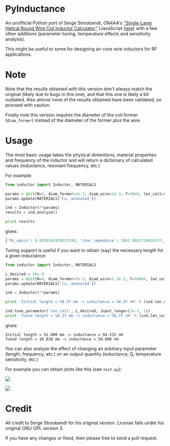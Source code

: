 # PyInductance

An unofficial Python port of Serge Stroobandt, ON4AA's ["Single-Layer Helical Round Wire Coil Inductor Calculator"](http://hamwaves.com/antennas/inductance.html)
(JavaScript [here](http://hamwaves.com/antennas/inductance/inductance.js)) with a few other additions (parameter tuning, temperature effects and sensitivity analysis).

This might be useful to some for designing air-core wire inductors for RF applications.

# Note

Note that the results obtained with this version don't always match the original (likely due to bugs in this one), and that this one is likely a bit outdated. Also almost none of the results obtained have been validated, so proceed with caution. 

Finally note this version requires the diameter of the coil former (`diam_former`) instead of the diameter of the former *plus* the wire.

# Usage

The most basic usage takes the physical dimentions, material properties and frequency of the inductor and will return a dictionary of calculated values (inductance,
resonant frequency, etc.)

For example:

```python
from inductor import Inductor, MATERIALS

params = dict(N=6, diam_former=3e-3, diam_wire=1e-3, f=10e6, len_coil=8e-3)
params.update(MATERIALS['Cu, annealed'])

ind = Inductor(**params)
results = ind.analyze()

print results
```

gives:

```python
{'Rs_equiv': 0.0260142920022588, 'char_impedance': 1062.8882724816337, 'Ls_equiv': 4.18213766576639e-08, 'Rs_eff': 0.03933132499704669, 'Q_eff': 82.14705604747247, 'res_freq': 1088325440.0625987, 'Q_equiv': 101.01042124023245, 'skin_depth': 2.1102261245635593e-05, 'prop_factor': 0.5173362883660613, 'Ls_eff': 5.142220706528976e-08, 'Cp_equiv': 1.1309733366263994e-09}
```

Tuning support is useful if you want to obtain (say) the necessary length for a given inductance:

```python
from inductor import Inductor, MATERIALS

L_desired = 50e-9
params = dict(N=4, diam_former=5e-3, diam_wire=1.2e-3, f=100e6, len_coil=51e-3)
params.update(MATERIALS['Cu, annealed'])

ind = Inductor(**params)

print 'Initial length = %0.3f mm -> inductance = %0.3f nH' % (ind.len_coil/1e-3, ind.analyze()['Ls_eff']/1e-9)

ind.tune_parameter('len_coil', L_desired, input_range=(1e-3, 1))
print 'Tuned length = %0.3f mm -> inductance = %0.3f nH' % (ind.len_coil/1e-3, ind.analyze()['Ls_eff']/1e-9)
```

gives:

```
Initial length = 51.000 mm -> inductance = 94.515 nH
Tuned length = 10.838 mm -> inductance = 50.000 nH
```

You can also analyze the effect of changing an arbitrary input parameter (length, frequency, etc.) on an output quantity (inductance, Q, temperature sensitivity, etc.)

For example you can obtain plots like this (see `test.py`):

![](http://i.imgur.com/RThvH.png)

![](http://i.imgur.com/y5D2L.png)

# Credit

All credit to Serge Stroobandt for his original version. License falls under his original GNU GPL version 3.

If you have any changes or fixed, then please free to send a pull request.
